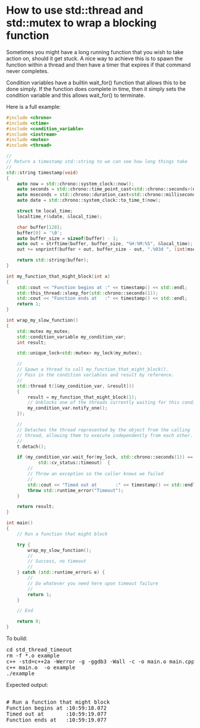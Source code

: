 How to use std::thread and std::mutex to wrap a blocking function
=================================================================

Sometimes you might have a long running function that you wish to take
action on, should it get stuck. A nice way to achieve this is to spawn
the function within a thread and then have a timer that expires if that
command never completes.

Condition variables have a builtin wait_for() function that allows this
to be done simply. If the function does complete in time, then it simply
sets the condition variable and this allows wait_for() to terminate.

Here is a full example:
```C++
#include <chrono>
#include <ctime>
#include <condition_variable>
#include <iostream>
#include <mutex>
#include <thread>

//
// Return a timestamp std::string to we can see how long things take
//
std::string timestamp(void)
{
    auto now = std::chrono::system_clock::now();
    auto seconds = std::chrono::time_point_cast<std::chrono::seconds>(now);
    auto mseconds = std::chrono::duration_cast<std::chrono::milliseconds>(now - seconds);
    auto date = std::chrono::system_clock::to_time_t(now);

    struct tm local_time;
    localtime_r(&date, &local_time);

    char buffer[128];
    buffer[0] = '\0';
    auto buffer_size = sizeof(buffer) - 1;
    auto out = strftime(buffer, buffer_size, "%H:%M:%S", &local_time);
    out += snprintf(buffer + out, buffer_size - out, ".%03d ", (int)mseconds.count());

    return std::string(buffer);
}

int my_function_that_might_block(int x)
{
    std::cout << "Function begins at :" << timestamp() << std::endl;
    std::this_thread::sleep_for(std::chrono::seconds(1));
    std::cout << "Function ends at   :" << timestamp() << std::endl;
    return 1;
}

int wrap_my_slow_function()
{
    std::mutex my_mutex;
    std::condition_variable my_condition_var;
    int result;

    std::unique_lock<std::mutex> my_lock(my_mutex);

    //
    // Spawn a thread to call my_function_that_might_block(). 
    // Pass in the condition variables and result by reference.
    //
    std::thread t([&my_condition_var, &result]() 
    {
        result = my_function_that_might_block(1);
        // Unblocks one of the threads currently waiting for this condition.
        my_condition_var.notify_one();
    });

    //
    // Detaches the thread represented by the object from the calling 
    // thread, allowing them to execute independently from each other. B
    //
    t.detach();

    if (my_condition_var.wait_for(my_lock, std::chrono::seconds(1)) == 
            std::cv_status::timeout)  {
        //
        // Throw an exception so the caller knows we failed
        //
        std::cout << "Timed out at       :" << timestamp() << std::endl;
        throw std::runtime_error("Timeout");
    }

    return result;    
}

int main()
{
    // Run a function that might block

    try {
        wrap_my_slow_function();
        //
        // Success, no timeout
        //
    } catch (std::runtime_error& e) {
        //
        // Do whatever you need here upon timeout failure
        //
        return 1;
    }

    // End

    return 0;
}

```
To build:
<pre>
cd std_thread_timeout
rm -f *.o example
c++ -std=c++2a -Werror -g -ggdb3 -Wall -c -o main.o main.cpp
c++ main.o  -o example
./example
</pre>
Expected output:
<pre>

# Run a function that might block
Function begins at :10:59:18.072 
Timed out at       :10:59:19.077 
Function ends at   :10:59:19.077 
</pre>

